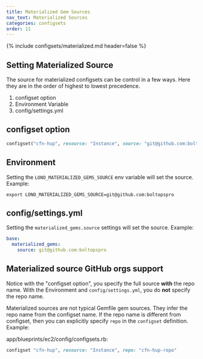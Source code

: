 ```yaml
---
title: Materialized Gem Sources
nav_text: Materialized Sources
categories: configsets
order: 11
---
```


{% include configsets/materialized.md header=false %}

## Setting Materialized Source

The source for materialized configsets can be control in a few ways.  Here they are in the order of highest to lowest precedence.

1. configset option
2. Environment Variable
3. config/settings.yml

## configset option

```ruby
configset("cfn-hup", resource: "Instance", source: "git@github.com:boltopspro/cfn-hup")
```

## Environment

Setting the `LONO_MATERIALIZED_GEMS_SOURCE` env variable will set the source. Example:

    export LONO_MATERIALIZED_GEMS_SOURCE=git@github.com:boltopspro

## config/settings.yml

Setting the `materialized_gems.source` settings will set the source. Example:

```yaml
base:
  materialized_gems:
    source: git@github.com:boltopspro
```

## Materialized source GitHub orgs support

Notice with the "configset option", you specify the full source **with** the repo name.  With the Environment and `config/settings.yml`, you do **not** specify the repo name.

Materialized sources are not typical Gemfile gem sources. They infer the repo name from the configset name.  If the repo name is different from configset, then you can explicitly specify `repo` in the `configset` definition.  Example:

app/blueprints/ec2/config/configsets.rb:

```ruby
configset "cfn-hup", resource: "Instance", repo: "cfn-hup-repo"
```


